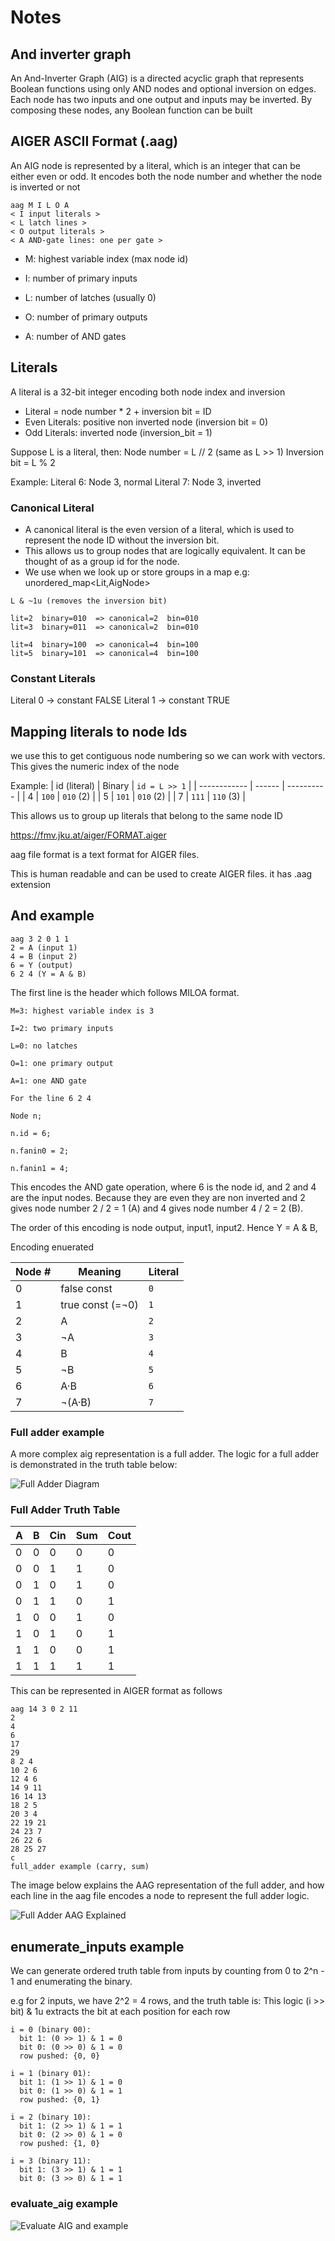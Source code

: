 # Notes

## And inverter graph

An And-Inverter Graph (AIG) is a directed acyclic graph that represents Boolean functions using only AND nodes and optional inversion on edges. Each node has two inputs and one output and inputs may be inverted. By composing these nodes, any Boolean function can be built

## AIGER ASCII Format (.aag)

An AIG node is represented by a literal, which is an integer that can be either even or odd. It encodes both the node number and whether the node is inverted or not

```text
aag M I L O A
< I input literals >
< L latch lines >
< O output literals >
< A AND-gate lines: one per gate >
```

- M: highest variable index (max node id)

- I: number of primary inputs

- L: number of latches (usually 0)

- O: number of primary outputs

- A: number of AND gates

## Literals

A literal is a 32-bit integer encoding both node index and inversion

- Literal = node number * 2 + inversion bit = ID
- Even Literals: positive non inverted node (inversion bit = 0)
- Odd Literals: inverted node (inversion_bit = 1)

Suppose L is a literal, then:
Node number = L // 2 (same as L >> 1)
Inversion bit = L % 2

Example:
Literal 6: Node 3, normal
Literal 7: Node 3, inverted

### Canonical Literal

- A canonical literal is the even version of a literal, which is used to represent the node ID without the inversion bit.
- This allows us to group nodes that are logically equivalent. It can be thought of as a group id for the node.
- We use when  we look up or store groups in a map e.g: unordered_map<Lit,AigNode>

`L & ~1u (removes the inversion bit)`

```plaintext
lit=2  binary=010  => canonical=2  bin=010
lit=3  binary=011  => canonical=2  bin=010

lit=4  binary=100  => canonical=4  bin=100
lit=5  binary=101  => canonical=4  bin=100
```

### Constant Literals

Literal 0 → constant FALSE
Literal 1 → constant TRUE


## Mapping literals to node Ids

we use this to get contiguous node numbering so we can work with vectors. This gives the numeric index of the node

Example: 
| id (literal) | Binary | `id = L >> 1` |
| ------------ | ------ | ---------- |
| 4            | `100`  | `010` (2)  |
| 5            | `101`  | `010` (2)  |
| 7            | `111`  | `110` (3)  |

This allows us to group up literals that belong to the same node ID

<https://fmv.jku.at/aiger/FORMAT.aiger>

aag file format is a text format for AIGER files.

This is human readable and can be used to create AIGER files. it has .aag extension

## And example

```and2.aag
aag 3 2 0 1 1
2 = A (input 1)
4 = B (input 2)
6 = Y (output)
6 2 4 (Y = A & B)
```

The first line is the header which follows MILOA format.

```text
M=3: highest variable index is 3

I=2: two primary inputs

L=0: no latches

O=1: one primary output

A=1: one AND gate

For the line 6 2 4

Node n;

n.id = 6;

n.fanin0 = 2;

n.fanin1 = 4;
```

This encodes the AND gate operation, where 6 is the node id, and 2 and 4 are the input nodes. Because they are even they are non inverted and 2 gives node number 2 / 2 = 1 (A) and 4 gives node number 4 / 2 = 2 (B).

The order of this encoding is node output, input1, input2. Hence Y = A & B,

Encoding enuerated

| Node # | Meaning           | Literal |
| ------ | ----------------- | ------- |
| 0      | false const       | `0`     |
| 1      | true  const (=¬0) | `1`     |
| 2      | A                 | `2`     |
| 3      | ¬A                | `3`     |
| 4      | B                 | `4`     |
| 5      | ¬B                | `5`     |
| 6      | A·B               | `6`     |
| 7      | ¬(A·B)            | `7`     |

### Full adder example

A more complex aig representation is a full adder. The logic for a full adder is demonstrated in the truth table below:

<!-- ![Full Adder Truth Table](../Images/Full_adder_truth_table.png) -->

![Full Adder Diagram](../Images/full_adder_aig_diagram.png)

### Full Adder Truth Table

| A | B | Cin | Sum | Cout |
|---|---|-----|-----|------|
| 0 | 0 |  0  |  0  |  0   |
| 0 | 0 |  1  |  1  |  0   |
| 0 | 1 |  0  |  1  |  0   |
| 0 | 1 |  1  |  0  |  1   |
| 1 | 0 |  0  |  1  |  0   |
| 1 | 0 |  1  |  0  |  1   |
| 1 | 1 |  0  |  0  |  1   |
| 1 | 1 |  1  |  1  |  1   |

This can be represented in AIGER format as follows

```full_adder.aag
aag 14 3 0 2 11
2
4
6
17
29
8 2 4
10 2 6
12 4 6
14 9 11
16 14 13
18 2 5
20 3 4
22 19 21
24 23 7
26 22 6
28 25 27
c
full_adder example (carry, sum)
```

The image below explains the AAG representation of the full adder, and how each line in the aag file encodes a node to represent the full adder logic.

![Full Adder AAG Explained](../Images/full_adder_aag_explained.png)

## enumerate_inputs example

We can generate ordered truth table from inputs by counting from 0 to 2^n - 1 and enumerating the binary.

e.g for 2 inputs, we have 2^2 = 4 rows, and the truth table is:
This logic (i >> bit) & 1u extracts the bit at each position for each row

```plaintext
i = 0 (binary 00):
  bit 1: (0 >> 1) & 1 = 0
  bit 0: (0 >> 0) & 1 = 0
  row pushed: {0, 0}

i = 1 (binary 01):
  bit 1: (1 >> 1) & 1 = 0
  bit 0: (1 >> 0) & 1 = 1
  row pushed: {0, 1}

i = 2 (binary 10):
  bit 1: (2 >> 1) & 1 = 1
  bit 0: (2 >> 0) & 1 = 0
  row pushed: {1, 0}

i = 3 (binary 11):
  bit 1: (3 >> 1) & 1 = 1
  bit 0: (3 >> 0) & 1 = 1
  ```

  ### evaluate_aig example

![Evaluate AIG and example](../Images/evaluate_aig_and_example.png)
